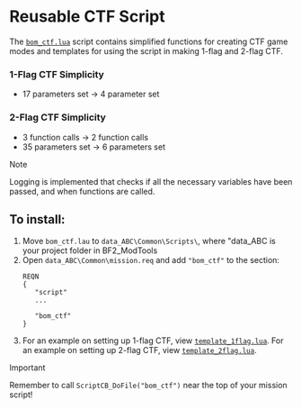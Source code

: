 # Reusable CTF Script

The [`bom_ctf.lua`](bom_ctf.lua) script contains simplified functions for creating CTF game modes and templates for using the script in making 1-flag and 2-flag CTF. 

### 1-Flag CTF Simplicity

- 17 parameters set -> 4 parameter set

### 2-Flag CTF Simplicity

- 3 function calls -> 2 function calls
- 35 parameters set -> 6 parameters set

> [!NOTE]
> Logging is implemented that checks if all the necessary variables have been passed, and when functions are called.

## To install:
1. Move `bom_ctf.lau` to `data_ABC\Common\Scripts\`, where "data_ABC is your project 
	folder in BF2_ModTools
2. Open `data_ABC\Common\mission.req` and add `"bom_ctf"` to the section:
    ```
    REQN
  	{
       "script"
       ...
    
       "bom_ctf"
    }
3. For an example on setting up 1-flag CTF, view [`template_1flag.lua`](template_1flag.lua). For an example on setting up 2-flag CTF, view [`template_2flag.lua`](template_2flag.lua).

> [!IMPORTANT]
> Remember to call `ScriptCB_DoFile("bom_ctf")` near the top of your mission script!

